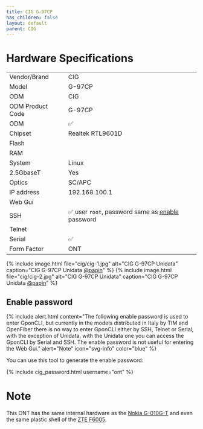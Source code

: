 ```yaml
---
title: CIG G-97CP
has_children: false
layout: default
parent: CIG
---
```


# Hardware Specifications

|                  |                                                                          |
| ---------------- |--------------------------------------------------------------------------|
| Vendor/Brand     | CIG                                                                      |
| Model            | G-97CP                                                                   |
| ODM              | CIG                                                                      |
| ODM Product Code | G-97CP                                                                   |
| ODM              | ✅                                                                        |
| Chipset          | Realtek RTL9601D                                                         |
| Flash            |                                                                          |
| RAM              |                                                                          |
| System           | Linux                                                                    |
| 2.5GbaseT        | Yes                                                                      |
| Optics           | SC/APC                                                                   |
| IP address       | 192.168.100.1                                                            |
| Web Gui          |                                                                          |
| SSH              | ✅ user ```root```, password same as [enable](##Enable-Password) password |
| Telnet           |                                                                          |
| Serial           | ✅                                                                        |
| Form Factor      | ONT                                                                      |

{% include image.html file="cig/cig-1.jpg" alt="CIG G-97CP Unidata" caption="CIG G-97CP Unidata <a href='https://forum.fibra.click/u/papin'>@papin</a>" %} 
{% include image.html file="cig/cig-2.jpg" alt="CIG G-97CP Unidata" caption="CIG G-97CP Unidata <a href='https://forum.fibra.click/u/papin'>@papin</a>" %}

## Enable password

{% include alert.html content="The following enable password is used to enter GponCLI, but currently in the models distributed in Italy by TIM and OpenFiber there is no way to enter GponCLI either by SSH, Telnet or Serial, with the exception of Unidata, with the Unidata one you can access the GponCLI by Serial and SSH. The enable password is not useful for entering the Web Gui." alert="Note" icon="svg-info" color="blue" %}

You can use this tool to generate the enable password:

{% include cig_password.html username="ont" %}

# Note

This ONT has the same internal hardware as the [Nokia G-010G-T](/ont-nokia-g-010g-t) and even the same plastic shell of the [ZTE F6005](/ont-zte-f6005).






